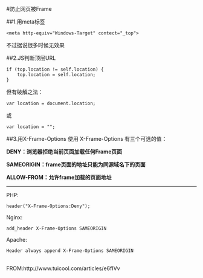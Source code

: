 #防止网页被Frame

##1.用meta标签
<pre><code>&lt;meta http-equiv="Windows-Target" contect="_top"&gt;
</code></pre>
不过据说很多时候无效果

##2.JS判断顶层URL
<pre><code>if (top.location != self.location) {
	top.location = self.location;
}
</code></pre>
但有破解之法：
<pre><code>var location = document.location;</code></pre>
或
<pre><code>var location = "";</code></pre>

##3.用X-Frame-Options
使用 X-Frame-Options 有三个可选的值：

**DENY：浏览器拒绝当前页面加载任何Frame页面**

**SAMEORIGIN：frame页面的地址只能为同源域名下的页面**

**ALLOW-FROM：允许frame加载的页面地址**

<hr/>

PHP:
<pre><code>header("X-Frame-Options:Deny");</code></pre>
Nginx:
<pre><code>add_header X-Frame-Options SAMEORIGIN</code></pre>
Apache:
<pre><code>Header always append X-Frame-Options SAMEORIGIN</code></pre>

<br/>
FROM:http://www.tuicool.com/articles/e6fIVv

